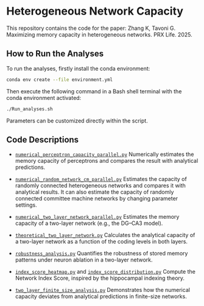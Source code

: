 
# Heterogeneous Network Capacity

This repository contains the code for the paper: Zhang K, Tavoni G. Maximizing memory capacity in heterogeneous networks. PRX Life. 2025.

## How to Run the Analyses

To run the analyses, firstly install the conda environment:

```bash
conda env create --file environment.yml
````

Then execute the following command in a Bash shell terminal with the conda environment activated:

```bash
./Run_analyses.sh
````

Parameters can be customized directly within the script.

## Code Descriptions

* [`numerical_perceptron_capacity_parallel.py`](./numerical_perceptron_capacity_parallel.py)
  Numerically estimates the memory capacity of perceptrons and compares the result with analytical predictions.

* [`numerical_random_network_cm_parallel.py`](./numerical_random_network_cm_parallel.py)
  Estimates the capacity of randomly connected heterogeneous networks and compares it with analytical results.
  It can also estimate the capacity of randomly connected committee machine networks by changing parameter settings.

* [`numerical_two_layer_network_parallel.py`](./numerical_two_layer_network_parallel.py)
  Estimates the memory capacity of a two-layer network (e.g., the DG–CA3 model).

* [`theoretical_two_layer_network.py`](./theoretical_two_layer_network.py)
  Calculates the analytical capacity of a two-layer network as a function of the coding levels in both layers.

* [`robustness_analysis.py`](./robustness_analysis.py)
  Quantifies the robustness of stored memory patterns under neuron ablation in a two-layer network.

* [`index_score_heatmap.py`](./index_score_heatmap.py) and [`index_score_distribution.py`](./index_score_distribution.py)
  Compute the Network Index Score, inspired by the hippocampal indexing theory.

* [`two_layer_finite_size_analysis.py`](./two_layer_finite_size_analysis.py)
  Demonstrates how the numerical capacity deviates from analytical predictions in finite-size networks.


